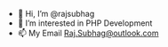 - 👋 Hi, I’m @rajsubhag
- 👀 I’m interested in PHP Development
- 📫 My Email Raj.Subhag@outlook.com

<!---
rajsubhag/rajsubhag is a ✨ special ✨ repository because its `README.md` (this file) appears on your GitHub profile.
You can click the Preview link to take a look at your changes.
--->
